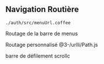 ## Navigation Routière

`./auth/src/menuUrl.coffee`

Routage de la barre de menus

Routage personnalisé
@3-/urlli/Path.js

barre de défilement
scrollc